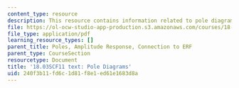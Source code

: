 ```yaml
---
content_type: resource
description: This resource contains information related to pole diagrams.
file: https://ol-ocw-studio-app-production.s3.amazonaws.com/courses/18-03sc-differential-equations-fall-2011/240f3b11fd6c1d81f8e1ed61e1683d8a_MIT18_03SCF11_s31_2text.pdf
file_type: application/pdf
learning_resource_types: []
parent_title: Poles, Amplitude Response, Connection to ERF
parent_type: CourseSection
resourcetype: Document
title: '18.03SCF11 text: Pole Diagrams'
uid: 240f3b11-fd6c-1d81-f8e1-ed61e1683d8a
---
```

